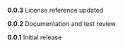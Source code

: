 __0.0.3__ 
   License reference updated

__0.0.2__ 
   Documentation and test review

__0.0.1__ 
   Initial release
